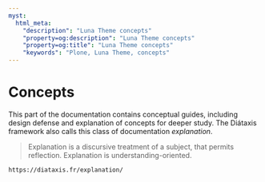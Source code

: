 ```yaml
---
myst:
  html_meta:
    "description": "Luna Theme concepts"
    "property=og:description": "Luna Theme concepts"
    "property=og:title": "Luna Theme concepts"
    "keywords": "Plone, Luna Theme, concepts"
---
```


# Concepts

This part of the documentation contains conceptual guides, including design defense and explanation of concepts for deeper study.
The Diátaxis framework also calls this class of documentation _explanation_.

> Explanation is a discursive treatment of a subject, that permits reflection.
> Explanation is understanding-oriented.

```{seealso}
https://diataxis.fr/explanation/
```
